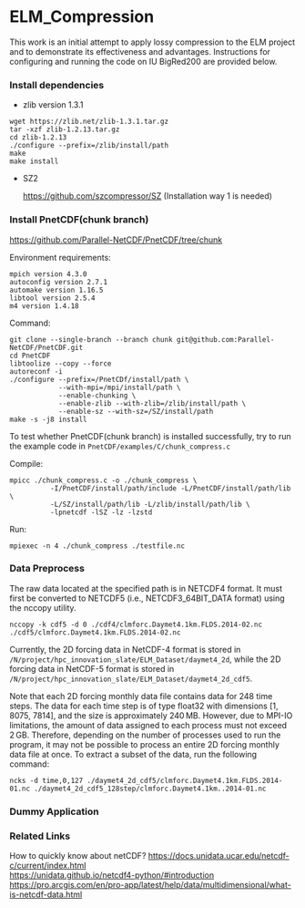 # ELM_Compression
This work is an initial attempt to apply lossy compression to the ELM project and to demonstrate its effectiveness and advantages. Instructions for configuring and running the code on IU BigRed200 are provided below.

### Install dependencies
* zlib version 1.3.1
```
wget https://zlib.net/zlib-1.3.1.tar.gz
tar -xzf zlib-1.2.13.tar.gz
cd zlib-1.2.13
./configure --prefix=/zlib/install/path
make
make install
```
* SZ2
  
  https://github.com/szcompressor/SZ (Installation way 1 is needed)

### Install PnetCDF(chunk branch)
https://github.com/Parallel-NetCDF/PnetCDF/tree/chunk

Environment requirements:
```
mpich version 4.3.0
autoconfig version 2.7.1
automake version 1.16.5
libtool version 2.5.4
m4 version 1.4.18
```
Command: 
```
git clone --single-branch --branch chunk git@github.com:Parallel-NetCDF/PnetCDF.git
cd PnetCDF
libtoolize --copy --force 
autoreconf -i 
./configure --prefix=/PnetCDf/install/path \
            --with-mpi=/mpi/install/path \
            --enable-chunking \
            --enable-zlib --with-zlib=/zlib/install/path \
            --enable-sz --with-sz=/SZ/install/path
make -s -j8 install
```

To test whether PnetCDF(chunk branch) is installed successfully, try to run the example code in `PnetCDF/examples/C/chunk_compress.c`

Compile:
```
mpicc ./chunk_compress.c -o ./chunk_compress \
          -I/PnetCDF/install/path/include -L/PnetCDF/install/path/lib \
          -L/SZ/install/path/lib -L/zlib/install/path/lib \
          -lpnetcdf -lSZ -lz -lzstd
```

Run:
```
mpiexec -n 4 ./chunk_compress ./testfile.nc
```

### Data Preprocess

The raw data located at the specified path is in NETCDF4 format. It must first be converted to NETCDF5 (i.e., NETCDF3_64BIT_DATA format) using the nccopy utility.
```
nccopy -k cdf5 -d 0 ./cdf4/clmforc.Daymet4.1km.FLDS.2014-02.nc ./cdf5/clmforc.Daymet4.1km.FLDS.2014-02.nc
```
Currently, the 2D forcing data in NetCDF-4 format is stored in `/N/project/hpc_innovation_slate/ELM_Dataset/daymet4_2d`, while the 2D forcing data in NetCDF-5 format is stored in `/N/project/hpc_innovation_slate/ELM_Dataset/daymet4_2d_cdf5`.

Note that each 2D forcing monthly data file contains data for 248 time steps. The data for each time step is of type float32 with dimensions [1, 8075, 7814], and the size is approximately 240 MB. However, due to MPI-IO limitations, the amount of data assigned to each process must not exceed 2 GB. Therefore, depending on the number of processes used to run the program, it may not be possible to process an entire 2D forcing monthly data file at once. To extract a subset of the data, run the following command:
```
ncks -d time,0,127 ./daymet4_2d_cdf5/clmforc.Daymet4.1km.FLDS.2014-01.nc ./daymet4_2d_cdf5_128step/clmforc.Daymet4.1km..2014-01.nc
```

### Dummy Application


### Related Links
How to quickly know about netCDF?
https://docs.unidata.ucar.edu/netcdf-c/current/index.html  
https://unidata.github.io/netcdf4-python/#introduction  
https://pro.arcgis.com/en/pro-app/latest/help/data/multidimensional/what-is-netcdf-data.html
